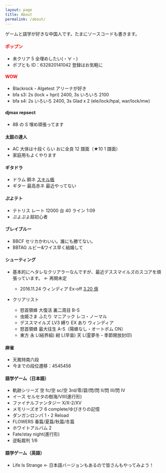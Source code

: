```yaml
---
layout: page
title: About
permalink: /about/
---
```


ゲームと語学が好きな中国人です。たまにソースコードも書きます。

#### <font color="red">ポップン</font>

- 未クリア 5 全埋めしたい(・∀・)
- ポプとも ID：632820141042 登録はお気軽に

#### <font color="red">WOW</font>

- Blackrock - Algetest アリーナが好き
- bfa s3: 2s (lock + hpri) 2400, 3s いろいろ 2100
- bfa s4: 2s いろいろ 2400, 3s Glad x 2 (ele/lock/hpal, war/lock/mw)

#### djmax repsect

- 8B の S 埋め頑張ってます

#### 太鼓の達人

- AC 大体は十段くらい おに全良 12 譜面（★10 1 譜面）
- 家庭用もよくやります

#### ギタドラ

- ドラム 銅ネ [スキル帳](http://gsv.fun/nextage/1/d)
- ギター 最高赤ネ 最近やってない

#### ぷよテト

- テトリス レート 12000 台 40 ライン 1:09
- ぷよぷよ超初心者

#### ブレイブルー

- BBCF セリカかわいい。誰にも勝てない。
- BBTAG ルビー&ワイス早く結婚して

#### シューティング

- 基本的にヘタレなクリアラーなんですが、最近デススマイルズのスコアを頑張っています。 <- 再開未定
  - 2016.11.24 ウィンディア Ex-off [3.20 億](https://twitter.com/ssdh233/status/801364272563572737)
- クリアリスト

  - 怒首領蜂 大復活 裏二周目 B-S
  - 虫姫さま ふたり マニアック レコ・ノーマル
  - デススマイルズ LV3 縛り EX あり ウィンディア
  - 怒首領蜂 最大往生 A-S（陽蜂なし・オートボム ON）
  - 東方 永 L(結界組) 紺 L(早苗) 天 L(霊夢冬・季節開放封印)

#### 麻雀

- 天鳳特南六段
- 今までの段位遷移：4545456

#### 語学ゲーム（日本語）

- 軌跡シリーズ 空 fc/空 sc/空 3rd/零/碧/閃/閃 II/閃 III/閃 IV
- イース セルセタの樹海/VIII(進行形)
- ファイナルファンタジー X/X-2/XV
- メモリーズオフ 6 complete/ゆびきりの記憶
- ダンガンロンパ 1・2 Reload
- FLOWERS 春篇/夏篇/秋篇/冬篇
- ホワイトアルバム 2
- Fate/stay night(進行形)
- 逆転裁判 1/6

#### 語学ゲーム（英語）

- Life Is Strange <- 日本語バージョンもあるので皆さんもやってみよう！
